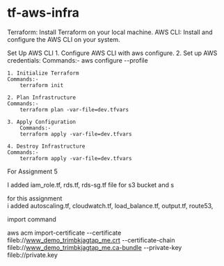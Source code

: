 # tf-aws-infra
Terraform: Install Terraform on your local machine.
AWS CLI: Install and configure the AWS CLI on your system.



Set Up AWS CLI
	1.	Configure AWS CLI with aws configure.
	2.	Set up AWS credentials:
    Commands:-
        aws configure --profile <your-profile-name>

    1. Initialize Terraform
    Commands:-
        terraform init

    2. Plan Infrastructure
    Commands:-
        terraform plan -var-file=dev.tfvars

    3. Apply Configuration
        Commands:-
        terraform apply -var-file=dev.tfvars

    4. Destroy Infrastructure
    Commands:-
        terraform apply -var-file=dev.tfvars


For Assignment 5

I added iam_role.tf, rds.tf, rds-sg.tf file for s3 bucket and s



for this assignment   
i added autoscaling.tf, cloudwatch.tf, load_balance.tf, output.tf, route53,




 import command 

 aws acm import-certificate --certificate fileb://www_demo_trimbkjagtap_me.crt --certificate-chain fileb://www_demo_trimbkjagtap_me.ca-bundle --private-key fileb://private.key